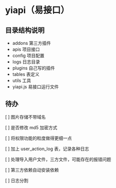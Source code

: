 # yiapi（易接口）

## 目录结构说明

-   addons 第三方插件
-   apis 项目接口
-   config 项目配置
-   logs 日志目录
-   plugins 自己写的插件
-   tables 表定义
-   utils 工具
-   yiapi.js 易接口运行文件

## 待办

[ ] 图片存储不带域名

[ ] 是否修改 md5 加密方式

[ ] 将权限功能的粒度做得更细一点

[ ] 加上 user_action_log 表，记录各种日志

[ ] 处理导入用户文件，三方文件，可能存在的报错问题

[ ] 第三方依赖自动安装依赖

[ ] 日志分割
